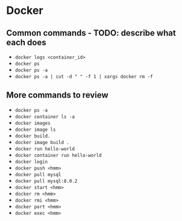 # Docker

## Common commands - TODO: describe what each does
* `docker logs <container_id>`
* `docker ps`
* `docker ps -a`
* `docker ps -a | cut -d " " -f 1 | xargs docker rm -f`

## More commands to review
* `docker ps -a`
* `docker container ls -a`
* `docker images`
* `docker image ls`
* `docker build.`
* `docker image build .`
* `docker run hello-world`
* `docker container run hello-world`
* `docker login`
* `docker push <hmm>`
* `docker pull mysql`
* `docker pull mysql:8.0.2`
* `docker start <hmm>`
* `docker rm <hmm>`
* `docker rmi <hmm>`
* `docker port <hmm>`
* `docker exec <hmm>`
